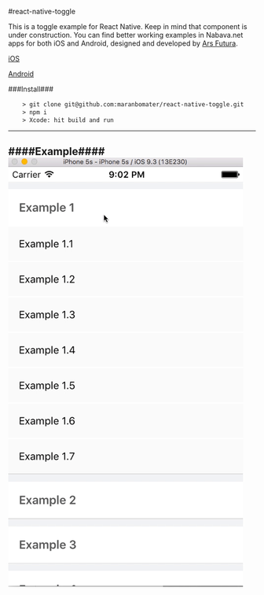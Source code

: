 #react-native-toggle

This is a toggle example for React Native. Keep in mind that component is under construction.
You can find better working examples in Nabava.net apps for both iOS and Android, designed and developed by [Ars Futura](http://arsfutura.co).

[iOS](https://itunes.apple.com/us/app/nabava.net-usporedi-cijene/id1100660049?mt=8)

[Android](https://play.google.com/store/apps/details?id=com.nabava_net)

###Install###

```
	> git clone git@github.com:maranbomater/react-native-toggle.git
	> npm i
	> Xcode: hit build and run

```
---

####Example####
![Closed](https://github.com/maranbomater/react-native-toggle/blob/master/src/example_gif.gif "Closed list")
---

